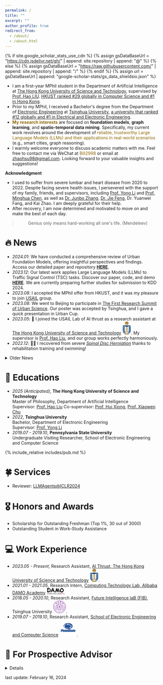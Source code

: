```yaml
---
permalink: /
title: ""
excerpt: ""
author_profile: true
redirect_from: 
  - /about/
  - /about.html
---
```


{% if site.google_scholar_stats_use_cdn %}
{% assign gsDataBaseUrl = "https://cdn.jsdelivr.net/gh/" | append: site.repository | append: "@" %}
{% else %}
{% assign gsDataBaseUrl = "https://raw.githubusercontent.com/" | append: site.repository | append: "/" %}
{% endif %}
{% assign url = gsDataBaseUrl | append: "google-scholar-stats/gs_data_shieldsio.json" %}

<span class='anchor' id='about-me'></span>

<!-- - I am a first-year MPhil student in the Department of Artificial Intelligence at [The Hong Kong University of Science and Technology (Guangzhou Campus)][A6], supervised by [Prof. Hao LIU][N2]. [HKUST ranked #29 globally in Computer Science and #1 in Hong Kong][A8]. HKUST(GZ) is a new campus of The Hong Kong University of Science and Technology rather than an independent university and focuses on interdisciplinary research. -->
- I am a first-year MPhil student in the Department of Artificial Intelligence at [The Hong Kong University of Science and Technology][A6], supervised by [Prof. Hao LIU][N2]. 
[HKUST ranked #29 globally in Computer Science and #1 in Hong Kong][A8].
- Prior to my MPhil, I received a Bachelor's degree from the Department of [Electronic Engineering][A2] at [Tsinghua University][A1], [a university that ranked #12 globally and #1 in Electrical and Electronic Engineering][A9].
- <span style="color: #8C6804;">**My research interests**</span> are focused on **foundation models**, **graph learning**, and **spatio-temporal data mining**. Specifically, my current work revolves around the development of <span style="color: #8C6804;">reliable, trustworthy Large Language Models (LLMs) and their applications in real-world scenarios</span> (e.g., smart cities, graph reasoning).
- I warmly welcome everyone to discuss academic matters with me. Feel free to contact me via WeChat at <span style="color: #8C6804;">Bill2998</span> or email at <span style="color: #8C6804;">zhaohsu98@gmail.com</span>. Looking forward to your valuable insights and suggestions!
<!-- <span style="color: #8C6804;">这段文本将显示为天蓝色。</span>
 -->
 
**Acknowledgment**
<!-- <details markdown='1'><summary>Acknowledgment</summary> -->

- I used to suffer from severe lumbar and heart disease from 2020 to 2022. Despite facing severe health issues, I persevered with the support of my family, friends, and supervisors, including [Prof. Yong Li][A3] and [Prof. Minghua Chen][A4], as well as [Dr. Junbo Zhang][A7], [Dr. Jie Feng][A5], Dr. Yuanwei Fang, and Kai Zhao. I am deeply grateful for their help.
- After recovery, I am now determined and motivated to move on and make the best of each day.

<!-- </details> -->


<!-- Despite facing severe health issues over the past two years, I persevered with the support of my families, friends and supervisors, including [Prof. Yong Li][A3] and [Prof. Minghua Chen][A4], as well as [Dr. Jie Feng][A5], Dr. Yuanwei Fang, and Kai Zhao. I am deeply grateful for their help and look forward to collaborating with them in the future. Now, I am focused and motivated to move forward and make the most of each day. -->

<blockquote class="blockquote-center"><center>Genius only means hard-working all one's life. (Mendeleev)</center></blockquote>

<!-- _In the past, I've let go of many golden opportunities and often regretted those decisions. However, looking back, I feel grateful to every person who trusted me. Now, when presented with new opportunities, I vow to cherish them wholeheartedly and honor all commitments, no matter their size._ -->

# 🔥 News

- *2024.01*: We have conducted a comprehensive review of Urban Foundation Models, offering insightful perspectives and findings. Access our detailed paper and repository [**HERE**][N6].
- *2023.12*: Our latest work applies Large Language Models (LLMs) to Traffic Signal Control (TSC) tasks. Discover our paper, code, and demo [**HERE**][N5]. We are currently preparing further studies for submission to KDD 2024.
- *2023.08*: I accepted the MPhil offer from HKUST, and it was my pleasure to join [USAIL][N4] group.
- *2023.08*: We went to Beijing to participate in [The First Research Summit of Urban Science][N3]. Our poster was accepted by Tsinghua, and I gave a quick presentation in Urban Cup.
- *2023.05*: 🎉 I joined the USAIL Lab of AI thrust as a research assistant at [The Hong Kong University of Science and Technology][A6] <img src='./images/UST_Logo.svg' style='width: 2em;'>. My supervisor is [Prof. Hao Liu][N2], and our group works perfectly harmoniously.
- *2022.12*: 🎉🎉 I recovered from severe [*Spinal Disc Herniation*][N1] thanks to rehabilitation training and swimming!

<details markdown='1'><summary>Older News</summary>
- *2021.07*: I received the algorithm intern offer from the Machine Learning Platform of KuaiShou Technology. <img src='./images/Kuaishou_logo.png' style='width: 6em;'>
- *2021.01*: I joined [Alibaba DAMO Academy][I1] <img src='./images/Damo.svg' style='width: 4em;'> as a research intern!
</details>

# 📖 Educations

<!-- - *2025 (Anticipated)*, Master of Philosophy.<br>
   Department of Artificial Intelligence, The Hong Kong University of Science and Technology
- *2022*, Bachelor.<br>
   Department of Electronic Engineering, Tsinghua University
- *2019.07 - 2019.10*, Undergraduate Visiting Researcher.<br>
   School of Electronic Engineering and Computer Science, Pennsylvania State University -->

- *2025 (Anticipated)*, **The Hong Kong University of Science and Technology**<br>
   Master of Philosophy, Department of Artificial Intelligence<br>
   Supervisor: [Prof. Hao Liu][E1]
   Co-supervisor: [Prof. Hui Xiong][E3], [Prof. Xiaowen Chu][E4]
- *2022*, **Tsinghua University**<br>
   Bachelor, Department of Electronic Engineering<br>
   Supervisor: [Prof. Yong Li][E2]
- *2019.07 - 2019.10*, **Pennsylvania State University**<br>
   Undergraduate Visiting Researcher, School of Electronic Engineering and Computer Science

{% include_relative includes/pub.md %}

# 🍀 Services

- Reviewer: [LLMAgents@ICLR2024][S1]

# 🎖 Honors and Awards

- Scholarship for Outstanding Freshman (Top 1%, 30 out of 3000)
- Outstanding Student in Work-Study Assistance

# 💻 Work Experience

- *2023.05 - Present*, Research Assistant, [AI Thrust, The Hong Kong University of Science and Technology][I3] <img src='./images/UST_Logo.svg' style='width: 2em;'>.
- *2021.01 - 2021.05*, Research Intern, [Computing Technology Lab, Alibaba DAMO Academy][I1] <img src='./images/Damo.svg' style='width: 4em;'>.
- *2018.05 - 2020.10*, Research Assistant, [Future Intelligence laB (FIB)][I4], Tsinghua University <img src='./images/Tsinghua_University_Logo.svg' style='width: 3em;'>.
- *2019.07 - 2019.10*, Research Assistant, [School of Electronic Engineering and Computer Science][I2] <img src='./images/penn-state-lions-3.svg' style='width: 4em;'>.


# 💬 For Prospective Advisor

<details markdown='1'><summary>Details</summary>


我计划申请 25Fall 入学的 Ph.D. 项目，以下几点是我对未来的导师与合作者的期待：

1. 兴趣：我一直是一个兴趣导向的人，我无法忍受做完全不感兴趣的事情，相近的研究兴趣是必要条件。
2. 品质：我以诚信、勤奋、责任心等准则要求自己，所以我也希望能与具有类似优秀品质的人合作。
3. 氛围：在拥有一个良好氛围的团队中，我会有更高的自我驱动和执行力 (这是我加入 USAIL 的一个重要原因)。
以上几点的重要程度：1 = 2 > 3 >> 其他

最近我写了一篇中文博客，更详细地介绍了我对 PhD 申请、未来的研究与生活的期待，欢迎阅读：[24#00 写在申请前][F1]

最后，感谢您愿意花时间来了解我，如果您对我有任何意见和建议，欢迎通过邮件 (zhaohsu98@gmail.com)、电话 (+86-13260261866) 或微信 (Bill2998) 联系我。


   <details markdown='1'><summary>Know More About Me in 1 Minute</summary>

   1. 我一直是一个兴趣导向的人，我无法忍受做完全不感兴趣（*例如模拟电路*）的事情，同时我对新知识和新领域的挑战非常感兴趣且具备足够的行动力（*例如，尽管我不喜欢模拟电路，但我对芯片设计很感兴趣，所以在本科期间我熟练 Verilog 语言后，自己选修了微电子的研究生课程，了解并实践了芯片设计的完整流程，完成了一个简单卷积神经网络加速芯片的版图设计*）。
   2. 我患有较为严重的腰椎间盘突出疾病，并曾因病影响了两年的学习时间。尽管腰椎疾病是不可逆的，通过坚持康复训练和定期游泳等方式，目前疾病已经不会影响到我正常的生活和工作。
   3. 生病期间，我在病痛中花了很长时间思考对人生的规划，确定了真正的兴趣，对未来的期待是我战胜疾病的一个重要原因。这也使我决定将有限的时间投入到感兴趣的领域，也是我决定读 PhD 的原因。我是一个终身学习者，也是“日拱一卒”想法的践行者。尽管由于之前生病耽误了很多时间，但我从康复以来一直保持对时间的高效利用和对自身的有效管理，我有信心在接下来几年内赶上并超过先行者。

   </details>

</details>

last update: February 16, 2024


[A9]: https://international.join-tsinghua.edu.cn/Discover_Tsinghua1/Advantages.htm
[A8]: https://hkust.edu.hk/index.php/about/rankings
[A7]: https://zhangjunbo.org/
[A6]: https://hkust-gz.edu.cn/
[A5]: https://vonfeng.github.io/
[A4]: https://www.mhchen.com/
[A3]: http://fi.ee.tsinghua.edu.cn/~liyong/
[A2]: https://www.ee.tsinghua.edu.cn/en/
[A1]: https://www.tsinghua.edu.cn/en/index.htm

[N6]: https://github.com/usail-hkust/Awesome-Urban-Foundation-Models
[N5]: https://github.com/usail-hkust/LLMTSCS
[N4]: https://github.com/usail-hkust
[N3]: https://fi.ee.tsinghua.edu.cn/RSUSHD2023/
[N2]: https://raymondhliu.github.io/
[N1]: https://en.wikipedia.org/wiki/Spinal_disc_herniation

[E4]: https://sites.google.com/view/chuxiaowen
[E3]: https://scholar.google.com/citations?user=cVDF1tkAAAAJ&hl=en
[E2]: http://fi.ee.tsinghua.edu.cn/~liyong/
[E1]: https://raymondhliu.github.io/

[S1]: https://llmagents.github.io/

[I4]: http://fi.ee.tsinghua.edu.cn/
[I3]: https://hkust-gz.edu.cn/
[I2]: https://www.eecs.psu.edu/
[I1]: https://damo.alibaba.com/labs/computing-technology

[T1]: https://drive.google.com/file/d/17JwDHCyMyothD5zJmFA3HsbK_OHAEj0h/view?usp=sharing

[F1]: https://xzbill.top/archives/c1a6767d.html